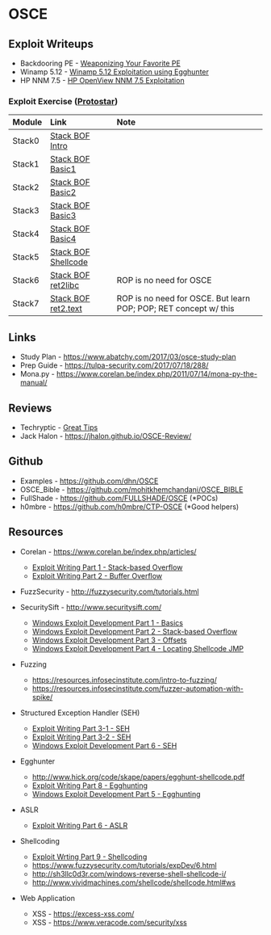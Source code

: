 # OSCE

## Exploit Writeups
* Backdooring PE - [Weaponizing Your Favorite PE](https://medium.com/@bigb0ss/expdev-weaponizing-your-favorite-pe-portable-executable-exploit-c268c0c076c7)
* Winamp 5.12 - [Winamp 5.12 Exploitation using Egghunter](https://medium.com/@bigb0ss/expdev-winamp-5-12-exploitation-using-egghunter-6efb2c8a863b)
* HP NNM 7.5 - [HP OpenView NNM 7.5 Exploitation](https://medium.com/@bigb0ss/expdev-hp-openview-nnm-7-5-exploitation-seh-egghunter-b25ea5fab43f)

### Exploit Exercise ([Protostar](http://exploit-exercises.lains.space/protostar/))
|Module |Link   |Note  |
| :---  | :---  | :---
|Stack0 |[Stack BOF Intro](https://medium.com/@bigb0ss/expdev-exploit-exercise-protostar-stack0-214e8cbccb04)   | |
|Stack1 |[Stack BOF Basic1](https://medium.com/@bigb0ss/expdev-exploit-exercise-protostar-stack1-2f28302559fc)  | |
|Stack2 |[Stack BOF Basic2](https://medium.com/@bigb0ss/expdev-exploit-exercise-protostar-stack2-d6cb2e467853)  | |
|Stack3 |[Stack BOF Basic3](https://medium.com/@bigb0ss/expdev-exploit-exercise-protostar-stack3-7db54291f867)  | |
|Stack4 |[Stack BOF Basic4](https://medium.com/@bigb0ss/expdev-exploit-exercise-protostar-stack-4-bde92b7b6b38) | |
|Stack5 |[Stack BOF Shellcode](https://medium.com/bugbountywriteup/expdev-exploit-exercise-protostar-stack-5-c8d085c914e6) | |
|Stack6 |[Stack BOF ret2libc](https://medium.com/@bigb0ss/expdev-exploit-exercise-protostar-stack-6-ef75472ec7c6)  | ROP is no need for OSCE |
|Stack7 |[Stack BOF ret2.text](https://medium.com/@bigb0ss/expdev-exploit-exercise-protostar-stack-7-fea3ac85ffe7) | ROP is no need for OSCE. But learn POP; POP; RET concept w/ this |

## Links
* Study Plan - https://www.abatchy.com/2017/03/osce-study-plan
* Prep Guide - https://tulpa-security.com/2017/07/18/288/
* Mona.py - https://www.corelan.be/index.php/2011/07/14/mona-py-the-manual/

## Reviews
* Techryptic - [Great Tips](https://techryptic.github.io/2018/12/28/Study-Guide-&-Tips-Offensive-Security-Certified-Expert-(OSCE)-Cracking-The-Perimeter-(CTP)/)
* Jack Halon - https://jhalon.github.io/OSCE-Review/

## Github
* Examples - https://github.com/dhn/OSCE
* OSCE_Bible - https://github.com/mohitkhemchandani/OSCE_BIBLE
* FullShade - https://github.com/FULLSHADE/OSCE (*POCs)
* h0mbre - https://github.com/h0mbre/CTP-OSCE (*Good helpers)

## Resources
* Corelan - https://www.corelan.be/index.php/articles/
  * [Exploit Writing Part 1 - Stack-based Overflow](https://www.corelan.be/index.php/2009/07/19/exploit-writing-tutorial-part-1-stack-based-overflows/)
  * [Exploit Writing Part 2 - Buffer Overflow](https://www.corelan.be/index.php/2009/07/23/writing-buffer-overflow-exploits-a-quick-and-basic-tutorial-part-2/)
  
* FuzzSecurity - http://fuzzysecurity.com/tutorials.html

* SecuritySift - http://www.securitysift.com/
  * [Windows Exploit Development Part 1 - Basics](http://www.securitysift.com/windows-exploit-development-part-1-basics/)
  * [Windows Exploit Development Part 2 - Stack-based Overflow](http://www.securitysift.com/windows-exploit-development-part-2-intro-stack-overflow/)
  * [Windows Exploit Development Part 3 - Offsets](http://www.securitysift.com/windows-exploit-development-part-3-changing-offsets-and-rebased-modules/)
  * [Windows Exploit Development Part 4 - Locating Shellcode JMP](http://www.securitysift.com/windows-exploit-development-part-4-locating-shellcode-jumps/)

* Fuzzing
  * https://resources.infosecinstitute.com/intro-to-fuzzing/
  * https://resources.infosecinstitute.com/fuzzer-automation-with-spike/

* Structured Exception Handler (SEH)
  * [Exploit Writing Part 3-1 - SEH](https://www.corelan.be/index.php/2009/07/25/writing-buffer-overflow-exploits-a-quick-and-basic-tutorial-part-3-seh/)
  * [Exploit Writing Part 3-2 - SEH](https://www.corelan.be/index.php/2009/07/28/seh-based-exploit-writing-tutorial-continued-just-another-example-part-3b/)
  * [Windows Exploit Development Part 6 - SEH](http://www.securitysift.com/windows-exploit-development-part-6-seh-exploits/)

* Egghunter
  * http://www.hick.org/code/skape/papers/egghunt-shellcode.pdf
  * [Exploit Writing Part 8 - Egghunting](https://www.corelan.be/index.php/2010/01/09/exploit-writing-tutorial-part-8-win32-egg-hunting/)
  * [Windows Exploit Development Part 5 - Egghunting](http://www.securitysift.com/windows-exploit-development-part-5-locating-shellcode-egghunting/)

* ASLR
  * [Exploit Writing Part 6 - ASLR](https://www.corelan.be/index.php/2009/09/21/exploit-writing-tutorial-part-6-bypassing-stack-cookies-safeseh-hw-dep-and-aslr/)

* Shellcoding
  * [Exploit Wrting Part 9 - Shellcoding](https://www.corelan.be/index.php/2010/02/25/exploit-writing-tutorial-part-9-introduction-to-win32-shellcoding/)
  * https://www.fuzzysecurity.com/tutorials/expDev/6.html
  * http://sh3llc0d3r.com/windows-reverse-shell-shellcode-i/
  * http://www.vividmachines.com/shellcode/shellcode.html#ws

* Web Application
  * XSS - https://excess-xss.com/
  * XSS - https://www.veracode.com/security/xss


